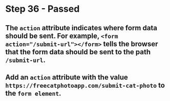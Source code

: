 # Step 36 - Passed
## The `action` attribute indicates where form data should be sent. For example, `<form action="/submit-url"></form>` tells the browser that the form data should be sent to the path `/submit-url`.

## Add an `action` attribute with the value `https://freecatphotoapp.com/submit-cat-photo` to the `form element`.